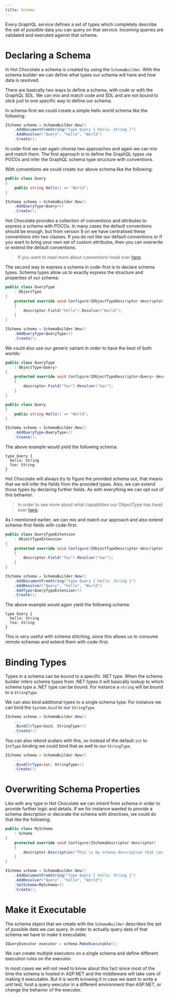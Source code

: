 ```yaml
---
title: Schema
---
```


Every GraphQL service defines a set of types which completely describe the set of possible data you can query on that service. Incoming queries are validated and executed against that schema.

# Declaring a Schema

In Hot Chocolate a schema is created by using the `SchemaBuilder`. With the schema builder we can define what types our schema will have and how data is resolved.

There are basically two ways to define a schema, with code or with the GraphQL SDL. We can mix and match code and SDL and are not bound to stick just to one specific way to define our schema.

In schema-first we could create a simple hello world schema like the following:

```csharp
ISchema schema = SchemaBuilder.New()
    .AddDocumentFromString("type Query { hello: String }")
    .AddResolver("Query", "hello", "World")
    .Create();
```

In code-first we can again choose two approaches and again we can mix and match them. The first approach is to define the GraphQL types via POCOs and infer the GraphQL schema type structure with conventions.

With conventions we could create our above schema like the following:

```csharp
public class Query
{
    public string Hello() => "World";
}

ISchema schema = SchemaBuilder.New()
    .AddQueryType<Query>()
    .Create();
```

Hot Chocolate provides a collection of conventions and attributes to express a schema with POCOs. In many cases the default conventions should be enough, but from version 9 on we have centralised these conventions into two classes. If you do not like our default conventions or if you want to bring your own set of custom attributes, then you can overwrite or extend the default conventions.

> If you want to read more about conventions head over [here](schema/conventions.md).

The second way to express a schema in code-first is to declare schema types. Schema types allow us to exactly express the structure and properties of our schema:

```csharp
public class QueryType
    : ObjectType
{
    protected override void Configure(IObjectTypeDescriptor descriptor)
    {
        descriptor.Field("hello").Resolver("World");
    }
}

ISchema schema = SchemaBuilder.New()
    .AddQueryType<QueryType>()
    .Create();
```

We could also use our generic variant in order to have the best of both worlds:

```csharp
public class QueryType
    : ObjectType<Query>
{
    protected override void Configure(IObjectTypeDescriptor<Query> descriptor)
    {
        descriptor.Field("foo").Resolver("bar");
    }
}

public class Query
{
    public string Hello() => "World";
}

ISchema schema = SchemaBuilder.New()
    .AddQueryType<QueryType>()
    .Create();
```

The above example would yield the following schema:

```sdl
type Query {
  hello: String
  foo: String
}
```

Hot Chocolate will always try to figure the provided schema out, that means that we will infer the fields from the provided types. Also, we can extend those types by declaring further fields. As with everything we can opt out of this behavior.

> In order to see more about what capabilities our ObjectType has head over [here](schema/object-type.md).

As I mentioned earlier, we can mix and match our approach and also extend schema-first fields with code-first:

```csharp
public class QueryTypeExtension
    : ObjectTypeExtension
{
    protected override void Configure(IObjectTypeDescriptor descriptor)
    {
        descriptor.Field("foo").Resolver("bar");
    }
}

ISchema schema = SchemaBuilder.New()
    .AddDocumentFromString("type Query { hello: String }")
    .AddResolver("Query", "hello", "World")
    .AddType<QueryTypeExtension>()
    .Create();
```

The above example would again yield the following schema:

```sdl
type Query {
  hello: String
  foo: String
}
```

This is very useful with schema stitching, since this allows us to consume remote schemas and extend them with code-first.

# Binding Types

Types in a schema can be bound to a specific .NET type. When the schema builder infers schema types from .NET types it will basically lookup to which schema type a .NET type can be bound. For instance a `string` will be bound to a `StringType`.

We can also bind additional types to a single schema type. For instance we can bind the `System.Guid` to our `StringType`.

```csharp
ISchema schema = SchemaBuilder.New()
    ...
    .BindClrType<Guid, StringType>()
    .Create();
```

You can also rebind scalars with this, so instead of the default `int` to `IntType` binding we could bind that as well to our `StringType`.

```csharp
ISchema schema = SchemaBuilder.New()
    ...
    .BindClrType<int, StringType>()
    .Create();
```

# Overwriting Schema Properties

Like with any type in Hot Chocolate we can inherit from schema in order to provide further logic and details. If we for instance wanted to provide a schema description or decorate the schema with directives, we could do that like the following:

```csharp
public class MySchema
    : Schema
{
    protected override void Configure(ISchemaDescriptor descriptor)
    {
        descriptor.Description("This is my schema description that can be accessed by introspection");
    }
}

ISchema schema = SchemaBuilder.New()
    .AddDocumentFromString("type Query { hello: String }")
    .AddResolver("Query", "hello", "World")
    .SetSchema<MySchema>()
    .Create();
```

# Make it Executable

The schema object that we create with the `SchemaBuilder` describes the set of possible data we can query. In order to actually query data of that schema we have to make it executable.

```csharp
IQueryExecutor executor = schema.MakeExecutable();
```

We can create multiple executors on a single schema and define different execution rules on the executor.

In most cases we will not need to know about this fact since most of the time the schema is hosted in ASP.NET and the middleware will take care of making it executable. But it is worth knowing it in case we want to write a unit test, host a query executor in a different environment than ASP.NET, or change the behavior of the executor.
